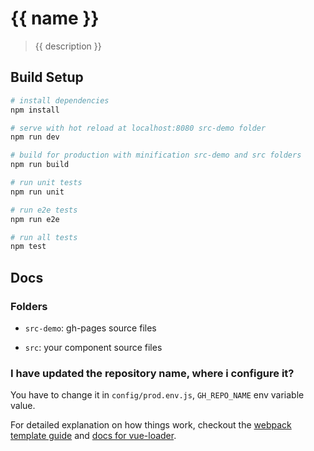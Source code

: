 # {{ name }}

> {{ description }}

## Build Setup

``` bash
# install dependencies
npm install

# serve with hot reload at localhost:8080 src-demo folder
npm run dev

# build for production with minification src-demo and src folders
npm run build

# run unit tests
npm run unit

# run e2e tests
npm run e2e

# run all tests
npm test
```

## Docs

### Folders

* `src-demo`: gh-pages source files

* `src`: your component source files

### I have updated the repository name, where i configure it?

You have to change it in `config/prod.env.js`, `GH_REPO_NAME` env variable value.

For detailed explanation on how things work, checkout the [webpack template guide](http://vuejs-templates.github.io/webpack/) and [docs for vue-loader](http://vuejs.github.io/vue-loader).
